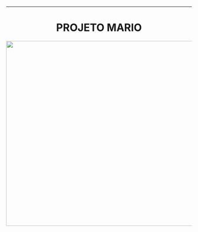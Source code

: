 ________________________________________
<h1 align="center" > PROJETO MARIO </h1>

<p align="center">
  <img width="900" height="500" src="https://github.com/FelipeAz01/Projeto-Mario/assets/147412994/b6d556fa-7cf2-40cf-8773-cc1139d2cf5a">
</p>
